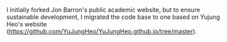 I initially forked Jon Barron's public academic website, but to ensure sustainable development, I migrated the code base to one based on Yujung Heo's website (https://github.com/YuJungHeo/YuJungHeo.github.io/tree/master).

